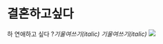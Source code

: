 # 결혼하고싶다
  하 연애하고 싶다
 ?*기울여쓰기(italic)* _기울여쓰기(italic)_
![](http://cfs15.tistory.com/image/16/tistory/2009/02/24/21/39/49a3ea934d631)
